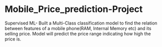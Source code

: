 # Mobile_Price_prediction-Project
Supervised ML- Built a Multi-Class classification model to find the relation between features of a mobile phone(RAM, Internal Memory etc) and its selling price. Model will predict the price range indicating how high the price is. 

